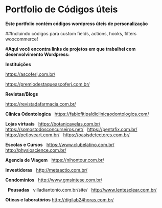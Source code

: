 # Portfolio de Códigos úteis

**Este portfolio contém códigos wordpress úteis de personalização**

##Incluindo códigos para custom fields, actions, hooks, filters woocommerce!

#**Aqui você encontra links de projetos em que trabalhei com desenvolvimento Wordpress:**

**Instituições**

https://ascoferj.com.br/

https://premiodestaqueascoferj.com.br/

**Revistas/Blogs**

https://revistadafarmacia.com.br/
&nbsp;

**Clinica Odontologica** &nbsp;
https://fabiofitipaldiclinicaodontologica.com/

**Lojas virtuais** &nbsp;
https://botanicavelas.com.br/
&nbsp;
https://somostodosconcurseiros.net/
&nbsp;
https://pentafix.com.br/
&nbsp;
https://petloveart.com.br/
&nbsp;
https://oasisdetectores.com.br/

**Escolas e Cursos**
&nbsp;
https://www.clubelatino.com.br/
&nbsp;
http://physioscience.com.br/
&nbsp;

**Agencia de Viagem**
&nbsp;
https://nihontour.com.br/
&nbsp;

**Investidoras**
&nbsp;
http://metaactio.com.br/

**Condominios**
&nbsp;
http://www.gmsintese.com.br/

&nbsp;
**Pousadas**
&nbsp;
villadiantonio.com.br/site/
&nbsp;
http://www.lentesclear.com.br/
&nbsp;

**Oticas e laboratórios**
http://digilab24horas.com.br/



